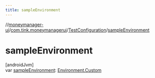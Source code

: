 ```yaml
---
title: sampleEnvironment
---
```

//[moneymanager-ui](../../../index.html)/[com.tink.moneymanagerui](../index.html)/[TestConfiguration](index.html)/[sampleEnvironment](sample-environment.html)



# sampleEnvironment



[androidJvm]\
var [sampleEnvironment](sample-environment.html): [Environment.Custom](../../com.tink.service.network/-environment/-custom/index.html)




